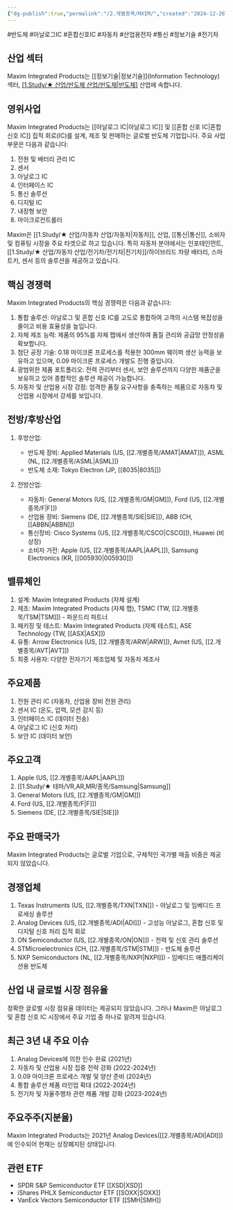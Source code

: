 ```yaml
---
{"dg-publish":true,"permalink":"/2.개별종목/MXIM/","created":"2024-12-26T21:09:10.745+09:00","updated":"2025-07-10T10:44:22.265+09:00"}
---
```


#반도체 #아날로그IC #혼합신호IC #자동차 #산업용전자 #통신 #정보기술 #전기차

## 산업 섹터

Maxim Integrated Products는 [[정보기술\|정보기술]](Information Technology) 섹터, [[1.Study/★ 산업/반도체 산업/반도체\|반도체]](Semiconductors) 산업에 속합니다.

## 영위사업

Maxim Integrated Products는 [[아날로그 IC\|아날로그 IC]] 및 [[혼합 신호 IC\|혼합 신호 IC]] 집적 회로(IC)를 설계, 제조 및 판매하는 글로벌 반도체 기업입니다. 주요 사업 부문은 다음과 같습니다:

1. 전원 및 배터리 관리 IC
2. 센서
3. 아날로그 IC
4. 인터페이스 IC
5. 통신 솔루션
6. 디지털 IC
7. 내장형 보안
8. 마이크로컨트롤러

Maxim은 [[1.Study/★ 산업/자동차 산업/자동차\|자동차]], 산업, [[통신\|통신]], 소비자 및 컴퓨팅 시장을 주요 타겟으로 하고 있습니다. 특히 자동차 분야에서는 인포테인먼트, [[1.Study/★ 산업/자동차 산업/전기차/전기차\|전기차]]/하이브리드 차량 배터리, 스마트키, 센서 등의 솔루션을 제공하고 있습니다.

## 핵심 경쟁력

Maxim Integrated Products의 핵심 경쟁력은 다음과 같습니다:

1. 통합 솔루션: 아날로그 및 혼합 신호 IC를 고도로 통합하여 고객의 시스템 복잡성을 줄이고 비용 효율성을 높입니다.
2. 자체 제조 능력: 제품의 95%를 자체 팹에서 생산하여 품질 관리와 공급망 안정성을 확보합니다.
3. 첨단 공정 기술: 0.18 마이크론 프로세스를 적용한 300mm 웨이퍼 생산 능력을 보유하고 있으며, 0.09 마이크론 프로세스 개발도 진행 중입니다.
4. 광범위한 제품 포트폴리오: 전력 관리부터 센서, 보안 솔루션까지 다양한 제품군을 보유하고 있어 종합적인 솔루션 제공이 가능합니다.
5. 자동차 및 산업용 시장 강점: 엄격한 품질 요구사항을 충족하는 제품으로 자동차 및 산업용 시장에서 강세를 보입니다.

## 전방/후방산업

1. 후방산업:
    
    - 반도체 장비: Applied Materials (US, [[2.개별종목/AMAT\|AMAT]]), ASML (NL, [[2.개별종목/ASML\|ASML]])
    - 반도체 소재: Tokyo Electron (JP, [[8035\|8035]])
    
2. 전방산업:
    
    - 자동차: General Motors (US, [[2.개별종목/GM\|GM]]), Ford (US, [[2.개별종목/F\|F]])
    - 산업용 장비: Siemens (DE, [[2.개별종목/SIE\|SIE]]), ABB (CH, [[ABBN\|ABBN]])
    - 통신장비: Cisco Systems (US, [[2.개별종목/CSCO\|CSCO]]), Huawei (비상장)
    - 소비자 가전: Apple (US, [[2.개별종목/AAPL\|AAPL]]), Samsung Electronics (KR, [[005930\|005930]])
    

## 밸류체인

1. 설계: Maxim Integrated Products (자체 설계)
2. 제조: Maxim Integrated Products (자체 팹), TSMC (TW, [[2.개별종목/TSM\|TSM]]) - 파운드리 파트너
3. 패키징 및 테스트: Maxim Integrated Products (자체 테스트), ASE Technology (TW, [[ASX\|ASX]])
4. 유통: Arrow Electronics (US, [[2.개별종목/ARW\|ARW]]), Avnet (US, [[2.개별종목/AVT\|AVT]])
5. 최종 사용자: 다양한 전자기기 제조업체 및 자동차 제조사

## 주요제품

1. 전원 관리 IC (자동차, 산업용 장비 전원 관리)
2. 센서 IC (온도, 압력, 모션 감지 등)
3. 인터페이스 IC (데이터 전송)
4. 아날로그 IC (신호 처리)
5. 보안 IC (데이터 보안)

## 주요고객

1. Apple (US, [[2.개별종목/AAPL\|AAPL]])
2. [[1.Study/★ 테마/VR,AR,MR/종목/Samsung\|Samsung]] 
3. General Motors (US, [[2.개별종목/GM\|GM]])
4. Ford (US, [[2.개별종목/F\|F]])
5. Siemens (DE, [[2.개별종목/SIE\|SIE]])

## 주요 판매국가

Maxim Integrated Products는 글로벌 기업으로, 구체적인 국가별 매출 비중은 제공되지 않았습니다.

## 경쟁업체

1. Texas Instruments (US, [[2.개별종목/TXN\|TXN]]) - 아날로그 및 임베디드 프로세싱 솔루션
2. Analog Devices (US, [[2.개별종목/ADI\|ADI]]) - 고성능 아날로그, 혼합 신호 및 디지털 신호 처리 집적 회로
3. ON Semiconductor (US, [[2.개별종목/ON\|ON]]) - 전력 및 신호 관리 솔루션
4. STMicroelectronics (CH, [[2.개별종목/STM\|STM]]) - 반도체 솔루션
5. NXP Semiconductors (NL, [[2.개별종목/NXPI\|NXPI]]) - 임베디드 애플리케이션용 반도체

## 산업 내 글로벌 시장 점유율

정확한 글로벌 시장 점유율 데이터는 제공되지 않았습니다. 그러나 Maxim은 아날로그 및 혼합 신호 IC 시장에서 주요 기업 중 하나로 알려져 있습니다.

## 최근 3년 내 주요 이슈

1. Analog Devices에 의한 인수 완료 (2021년)
2. 자동차 및 산업용 시장 집중 전략 강화 (2022-2024년)
3. 0.09 마이크론 프로세스 개발 및 양산 준비 (2024년)
4. 통합 솔루션 제품 라인업 확대 (2022-2024년)
5. 전기차 및 자율주행차 관련 제품 개발 강화 (2023-2024년)

## 주요주주(지분율)

Maxim Integrated Products는 2021년 Analog Devices([[2.개별종목/ADI\|ADI]])에 인수되어 현재는 상장폐지된 상태입니다.

## 관련 ETF

- SPDR S&P Semiconductor ETF [[XSD\|XSD]]
- iShares PHLX Semiconductor ETF [[SOXX\|SOXX]]
- VanEck Vectors Semiconductor ETF [[SMH\|SMH]]